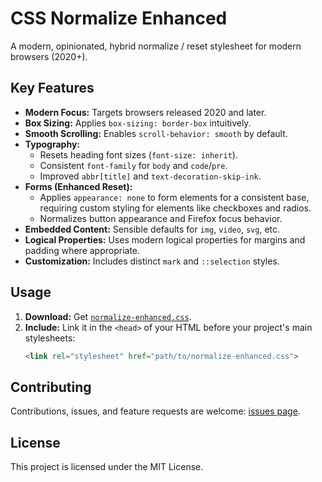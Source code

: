 # CSS Normalize Enhanced

A modern, opinionated, hybrid normalize / reset stylesheet for modern browsers (2020+).

## Key Features

*   **Modern Focus:** Targets browsers released 2020 and later.
*   **Box Sizing:** Applies `box-sizing: border-box` intuitively.
*   **Smooth Scrolling:** Enables `scroll-behavior: smooth` by default.
*   **Typography:**
    *   Resets heading font sizes (`font-size: inherit`).
    *   Consistent `font-family` for `body` and `code`/`pre`.
    *   Improved `abbr[title]` and `text-decoration-skip-ink`.
*   **Forms (Enhanced Reset):**
    *   Applies `appearance: none` to form elements for a consistent base, requiring custom styling for elements like checkboxes and radios.
    *   Normalizes button appearance and Firefox focus behavior.
*   **Embedded Content:** Sensible defaults for `img`, `video`, `svg`, etc.
*   **Logical Properties:** Uses modern logical properties for margins and padding where appropriate.
*   **Customization:** Includes distinct `mark` and `::selection` styles.

## Usage

1.  **Download:** Get [`normalize-enhanced.css`](https://github.com/dcog989/css-normalize-enhanced/raw/main/normalize-enhanced.css).
2.  **Include:** Link it in the `<head>` of your HTML before your project's main stylesheets:
    ```html
    <link rel="stylesheet" href="path/to/normalize-enhanced.css">
    ```

## Contributing

Contributions, issues, and feature requests are welcome: [issues page](https://github.com/dcog989/css-normalize-enhanced/issues).

## License

This project is licensed under the MIT License.
